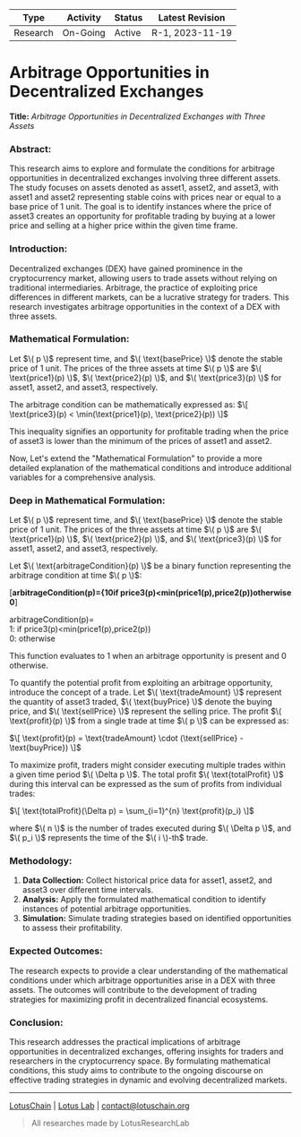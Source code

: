 | Type            | Activity      | Status | Latest Revision  |
|-----------------|---------------|--------|------------------|
| Research        | On-Going      | Active | R-1, 2023-11-19  |

# Arbitrage Opportunities in Decentralized Exchanges

**Title:** *Arbitrage Opportunities in Decentralized Exchanges with Three Assets*

### Abstract:
This research aims to explore and formulate the conditions for arbitrage opportunities in decentralized exchanges involving three different assets. The study focuses on assets denoted as asset1, asset2, and asset3, with asset1 and asset2 representing stable coins with prices near or equal to a base price of 1 unit. The goal is to identify instances where the price of asset3 creates an opportunity for profitable trading by buying at a lower price and selling at a higher price within the given time frame.

### Introduction:
Decentralized exchanges (DEX) have gained prominence in the cryptocurrency market, allowing users to trade assets without relying on traditional intermediaries. Arbitrage, the practice of exploiting price differences in different markets, can be a lucrative strategy for traders. This research investigates arbitrage opportunities in the context of a DEX with three assets.

### Mathematical Formulation:
Let $\( p \)$ represent time, and $\( \text{basePrice} \)$ denote the stable price of 1 unit. The prices of the three assets at time $\( p \)$ are $\( \text{price1}(p) \)$, $\( \text{price2}(p) \)$, and $\( \text{price3}(p) \)$ for asset1, asset2, and asset3, respectively.

The arbitrage condition can be mathematically expressed as:
$\[ \text{price3}(p) < \min(\text{price1}(p), \text{price2}(p)) \]$

This inequality signifies an opportunity for profitable trading when the price of asset3 is lower than the minimum of the prices of asset1 and asset2.

Now, Let's extend the "Mathematical Formulation" to provide a more detailed explanation of the mathematical conditions and introduce additional variables for a comprehensive analysis.

### Deep in Mathematical Formulation:
Let $\( p \)$ represent time, and $\( \text{basePrice} \)$ denote the stable price of 1 unit. The prices of the three assets at time $\( p \)$ are $\( \text{price1}(p) \)$, $\( \text{price2}(p) \)$, and $\( \text{price3}(p) \)$ for asset1, asset2, and asset3, respectively.

Let $\( \text{arbitrageCondition}(p) \)$ be a binary function representing the arbitrage condition at time $\( p \)$:

<!--
\[ \text{arbitrageCondition}(p) = \begin{cases} 1 & \text{if } \text{price3}(p) < \min(\text{price1}(p), \text{price2}(p)) \\ 0 & \text{otherwise} \end{cases} \]
-->

[**arbitrageCondition(p)={10​if price3(p)<min(price1(p),price2(p))otherwise​0**]

arbitrageCondition(p)=\
1: if price3(p)<min(price1(p),price2(p))\
0: otherwise

This function evaluates to 1 when an arbitrage opportunity is present and 0 otherwise.

To quantify the potential profit from exploiting an arbitrage opportunity, introduce the concept of a trade. Let $\( \text{tradeAmount} \)$ represent the quantity of asset3 traded, $\( \text{buyPrice} \)$ denote the buying price, and $\( \text{sellPrice} \)$ represent the selling price. The profit $\( \text{profit}(p) \)$ from a single trade at time $\( p \)$ can be expressed as:

$\[ \text{profit}(p) = \text{tradeAmount} \cdot (\text{sellPrice} - \text{buyPrice}) \]$

To maximize profit, traders might consider executing multiple trades within a given time period $\( \Delta p \)$. The total profit $\( \text{totalProfit} \)$ during this interval can be expressed as the sum of profits from individual trades:

$\[ \text{totalProfit}(\Delta p) = \sum_{i=1}^{n} \text{profit}(p_i) \]$

where $\( n \)$ is the number of trades executed during $\( \Delta p \)$, and $\( p_i \)$ represents the time of the $\( i \)-th$ trade.



### Methodology:
1. **Data Collection:** Collect historical price data for asset1, asset2, and asset3 over different time intervals.
2. **Analysis:** Apply the formulated mathematical condition to identify instances of potential arbitrage opportunities.
3. **Simulation:** Simulate trading strategies based on identified opportunities to assess their profitability.

### Expected Outcomes:
The research expects to provide a clear understanding of the mathematical conditions under which arbitrage opportunities arise in a DEX with three assets. The outcomes will contribute to the development of trading strategies for maximizing profit in decentralized financial ecosystems.

### Conclusion:
This research addresses the practical implications of arbitrage opportunities in decentralized exchanges, offering insights for traders and researchers in the cryptocurrency space. By formulating mathematical conditions, this study aims to contribute to the ongoing discourse on effective trading strategies in dynamic and evolving decentralized markets.

---

[LotusChain](https://lotuschain.org) | [Lotus Lab](https://github.com/blue-lotus-lab) | contact@lotuschain.org

> All researches made by LotusResearchLab

